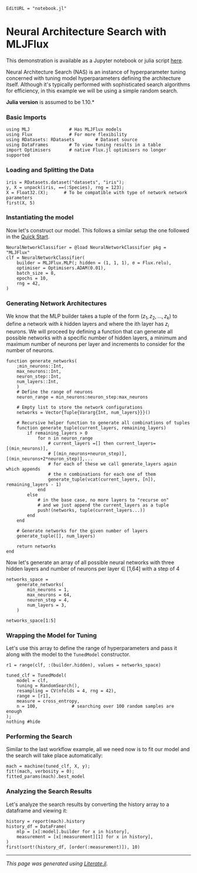 ```@meta
EditURL = "notebook.jl"
```

# Neural Architecture Search with MLJFlux

This demonstration is available as a Jupyter notebook or julia script
[here](https://github.com/FluxML/MLJFlux.jl/tree/dev/docs/src/common_workflows/architecture_search).

Neural Architecture Search (NAS) is an instance of hyperparameter tuning concerned
with tuning model hyperparameters defining the architecture itself. Although it's
typically performed with sophisticated search algorithms for efficiency, in this example
we will be using a simple random search.

**Julia version** is assumed to be 1.10.*

### Basic Imports

````@example architecture_search
using MLJ               # Has MLJFlux models
using Flux              # For more flexibility
using RDatasets: RDatasets        # Dataset source
using DataFrames        # To view tuning results in a table
import Optimisers       # native Flux.jl optimisers no longer supported
````

### Loading and Splitting the Data

````@example architecture_search
iris = RDatasets.dataset("datasets", "iris");
y, X = unpack(iris, ==(:Species), rng = 123);
X = Float32.(X);      # To be compatible with type of network network parameters
first(X, 5)
````

### Instantiating the model

Now let's construct our model. This follows a similar setup the one followed in the
[Quick Start](../../index.md#Quick-Start).

````@example architecture_search
NeuralNetworkClassifier = @load NeuralNetworkClassifier pkg = "MLJFlux"
clf = NeuralNetworkClassifier(
    builder = MLJFlux.MLP(; hidden = (1, 1, 1), σ = Flux.relu),
    optimiser = Optimisers.ADAM(0.01),
    batch_size = 8,
    epochs = 10,
    rng = 42,
)
````

### Generating Network Architectures

We know that the MLP builder takes a tuple of the form $(z_1, z_2, ..., z_k)$ to define
a network with $k$ hidden layers and where the ith layer has $z_i$ neurons. We will
proceed by defining a function that can generate all possible networks with a specific
number of hidden layers, a minimum and maximum number of neurons per layer and
increments to consider for the number of neurons.

````@example architecture_search
function generate_networks(
    ;min_neurons::Int,
    max_neurons::Int,
    neuron_step::Int,
    num_layers::Int,
    )
    # Define the range of neurons
    neuron_range = min_neurons:neuron_step:max_neurons

    # Empty list to store the network configurations
    networks = Vector{Tuple{Vararg{Int, num_layers}}}()

    # Recursive helper function to generate all combinations of tuples
    function generate_tuple(current_layers, remaining_layers)
        if remaining_layers > 0
            for n in neuron_range
                # current_layers =[] then current_layers=[(min_neurons)],
                # [(min_neurons+neuron_step)], [(min_neurons+2*neuron_step)],...
                # for each of these we call generate_layers again which appends
                # the n combinations for each one of them
                generate_tuple(vcat(current_layers, [n]), remaining_layers - 1)
            end
        else
            # in the base case, no more layers to "recurse on"
            # and we just append the current_layers as a tuple
            push!(networks, tuple(current_layers...))
        end
    end

    # Generate networks for the given number of layers
    generate_tuple([], num_layers)

    return networks
end
````

Now let's generate an array of all possible neural networks with three hidden layers and
number of neurons per layer ∈ [1,64] with a step of 4

````@example architecture_search
networks_space =
    generate_networks(
        min_neurons = 1,
        max_neurons = 64,
        neuron_step = 4,
        num_layers = 3,
    )

networks_space[1:5]
````

### Wrapping the Model for Tuning

Let's use this array to define the range of hyperparameters and pass it along with the
model to the `TunedModel` constructor.

````@example architecture_search
r1 = range(clf, :(builder.hidden), values = networks_space)

tuned_clf = TunedModel(
    model = clf,
    tuning = RandomSearch(),
    resampling = CV(nfolds = 4, rng = 42),
    range = [r1],
    measure = cross_entropy,
    n = 100,             # searching over 100 random samples are enough
);
nothing #hide
````

### Performing the Search

Similar to the last workflow example, all we need now is to fit our model and the search
will take place automatically:

````@example architecture_search
mach = machine(tuned_clf, X, y);
fit!(mach, verbosity = 0);
fitted_params(mach).best_model
````

### Analyzing the Search Results

Let's analyze the search results by converting the history array to a dataframe and
viewing it:

````@example architecture_search
history = report(mach).history
history_df = DataFrame(
    mlp = [x[:model].builder for x in history],
    measurement = [x[:measurement][1] for x in history],
)
first(sort!(history_df, [order(:measurement)]), 10)
````

---

*This page was generated using [Literate.jl](https://github.com/fredrikekre/Literate.jl).*

